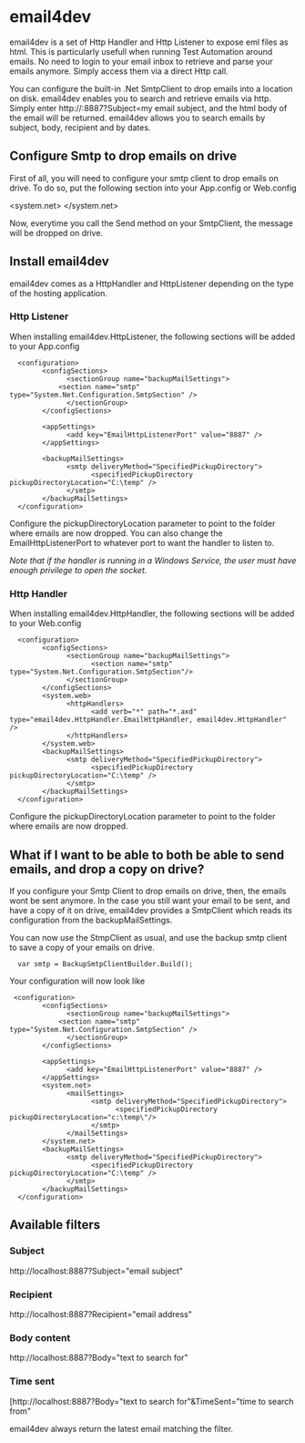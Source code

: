email4dev
==============

email4dev is a set of Http Handler and Http Listener to expose eml files as html.
This is particularly usefull when running Test Automation around emails. No need to login to your email inbox to retrieve and parse your emails anymore. Simply access them via a direct Http call.

You can configure the built-in .Net SmtpClient to drop emails into a location on disk.
email4dev enables you to search and retrieve emails via http.
Simply enter http://<your server>:8887?Subject=my email subject, and the html body of the email will be returned.
email4dev allows you to search emails by subject, body, recipient and by dates.


Configure Smtp to drop emails on drive
--------------------------------------

First of all, you will need to configure your smtp client to drop emails on drive.
To do so, put the following section into your App.config or Web.config

<system.net>
	<mailSettings>
		<smtp deliveryMethod="SpecifiedPickupDirectory">
			<specifiedPickupDirectory pickupDirectoryLocation="c:\temp\"/>
		</smtp>
	</mailSettings>
</system.net>

Now, everytime you call the Send method on your SmtpClient, the message will be dropped on drive.

Install email4dev
-----------------

email4dev comes as a HttpHandler and HttpListener depending on the type of the hosting application.

### Http Listener


When installing email4dev.HttpListener, the following sections will be added to your App.config
	
      <configuration>
            <configSections>
                  <sectionGroup name="backupMailSettings">
		        <section name="smtp" type="System.Net.Configuration.SmtpSection" />
                  </sectionGroup>
            </configSections>
	  
            <appSettings>
                  <add key="EmailHttpListenerPort" value="8887" />
            </appSettings>
	  
            <backupMailSettings>
                  <smtp deliveryMethod="SpecifiedPickupDirectory">
                        <specifiedPickupDirectory pickupDirectoryLocation="C:\temp" />
                  </smtp>
            </backupMailSettings>
      </configuration>
	
Configure the pickupDirectoryLocation parameter to point to the folder where emails are now dropped.
You can also change the EmailHttpListenerPort to whatever port to want the handler to listen to. 

_Note that if the handler is running in a Windows Service, the user must have enough privilege to open the socket._

### Http Handler

When installing email4dev.HttpHandler, the following sections will be added to your Web.config

      <configuration>
            <configSections>
                  <sectionGroup name="backupMailSettings">
                        <section name="smtp" type="System.Net.Configuration.SmtpSection"/>
                  </sectionGroup>
            </configSections>
            <system.web>
                  <httpHandlers>
                        <add verb="*" path="*.axd" type="email4dev.HttpHandler.EmailHttpHandler, email4dev.HttpHandler" />
                  </httpHandlers>
            </system.web>
            <backupMailSettings>
                  <smtp deliveryMethod="SpecifiedPickupDirectory">
                        <specifiedPickupDirectory pickupDirectoryLocation="C:\temp" />
                  </smtp>
            </backupMailSettings>
      </configuration>

Configure the pickupDirectoryLocation parameter to point to the folder where emails are now dropped.

## What if I want to be able to both be able to send emails, and drop a copy on drive?

If you configure your Smtp Client to drop emails on drive, then, the emails wont be sent anymore. 
In the case you still want your email to be sent, and have a copy of it on drive, email4dev provides a SmtpClient which reads its configuration from the backupMailSettings.

You can now use the StmpClient as usual, and use the backup smtp client to save a copy of your emails on drive.

      var smtp = BackupSmtpClientBuilder.Build();

Your configuration will now look like 

     <configuration>
            <configSections>
                  <sectionGroup name="backupMailSettings">
		        <section name="smtp" type="System.Net.Configuration.SmtpSection" />
                  </sectionGroup>
            </configSections>
	  
            <appSettings>
                  <add key="EmailHttpListenerPort" value="8887" />
            </appSettings>
            <system.net>
                  <mailSettings>
                        <smtp deliveryMethod="SpecifiedPickupDirectory">
                              <specifiedPickupDirectory pickupDirectoryLocation="c:\temp\"/>
                        </smtp>
                  </mailSettings>
            </system.net>
            <backupMailSettings>
                  <smtp deliveryMethod="SpecifiedPickupDirectory">
                        <specifiedPickupDirectory pickupDirectoryLocation="C:\temp" />
                  </smtp>
            </backupMailSettings>
      </configuration>


## Available filters

### Subject
http://localhost:8887?Subject="email subject"

### Recipient
http://localhost:8887?Recipient="email address"

### Body content

http://localhost:8887?Body="text to search for"

### Time sent
[http://localhost:8887?Body="text to search for"&TimeSent="time to search from"

email4dev always return the latest email matching the filter.